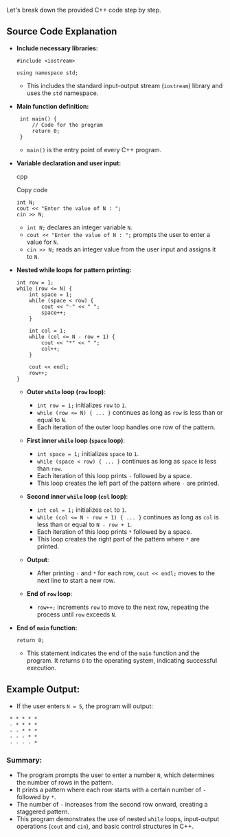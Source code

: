 Let's break down the provided C++ code step by step.
## Source Code Explanation

-  **Include necessary libraries:**

    ```#include <iostream>```
    
    ```using namespace std;``` 
    
    -   This includes the standard input-output stream (`iostream`) library and uses the `std` namespace.
- **Main function definition:**
    
    
   ```
    int main() {
        // Code for the program
        return 0;
    }
    ``` 
    
    -   `main()` is the entry point of every C++ program.

-  **Variable declaration and user input:**
    
    cpp
    
    Copy code
    
    ```
    int N;
    cout << "Enter the value of N : ";
    cin >> N;
    ``` 
    
    -   `int N;` declares an integer variable `N`.
    -   `cout << "Enter the value of N : ";` prompts the user to enter a value for `N`.
    -   `cin >> N;` reads an integer value from the user input and assigns it to `N`.
-  **Nested while loops for pattern printing:**
    
    
    ```
    int row = 1;
    while (row <= N) {
        int space = 1;
        while (space < row) {
            cout << "-" << " ";
            space++;
        }
        
        int col = 1;
        while (col <= N - row + 1) {
            cout << "*" << " ";
            col++;
        }
        
        cout << endl;
        row++;
    }
    ``` 
    
    -   **Outer `while` loop (`row` loop)**:
        
        -   `int row = 1;` initializes `row` to `1`.
        -   `while (row <= N) { ... }` continues as long as `row` is less than or equal to `N`.
        -   Each iteration of the outer loop handles one row of the pattern.
    -   **First inner `while` loop (`space` loop)**:
        
        -   `int space = 1;` initializes `space` to `1`.
        -   `while (space < row) { ... }` continues as long as `space` is less than `row`.
        -   Each iteration of this loop prints `-` followed by a space.
        -   This loop creates the left part of the pattern where `-` are printed.
    -   **Second inner `while` loop (`col` loop)**:
        
        -   `int col = 1;` initializes `col` to `1`.
        -   `while (col <= N - row + 1) { ... }` continues as long as `col` is less than or equal to `N - row + 1`.
        -   Each iteration of this loop prints `*` followed by a space.
        -   This loop creates the right part of the pattern where `*` are printed.
    -   **Output**:
        
        -   After printing `-` and `*` for each row, `cout << endl;` moves to the next line to start a new row.
    -   **End of `row` loop**:
        
        -   `row++;` increments `row` to move to the next row, repeating the process until `row` exceeds `N`.
- **End of `main` function:**
    
    
    `return 0;` 
    
    -   This statement indicates the end of the `main` function and the program. It returns `0` to the operating system, indicating successful execution.

## Example Output:

-   If the user enters `N = 5`, the program will output:
   
    
   ```
    * * * * * 
    - * * * * 
    - - * * * 
    - - - * * 
    - - - - *
``` 
    

### Summary:

-   The program prompts the user to enter a number `N`, which determines the number of rows in the pattern.
-   It prints a pattern where each row starts with a certain number of `-` followed by `*`.
-   The number of `-` increases from the second row onward, creating a staggered pattern.
-   This program demonstrates the use of nested `while` loops, input-output operations (`cout` and `cin`), and basic control structures in C++.
